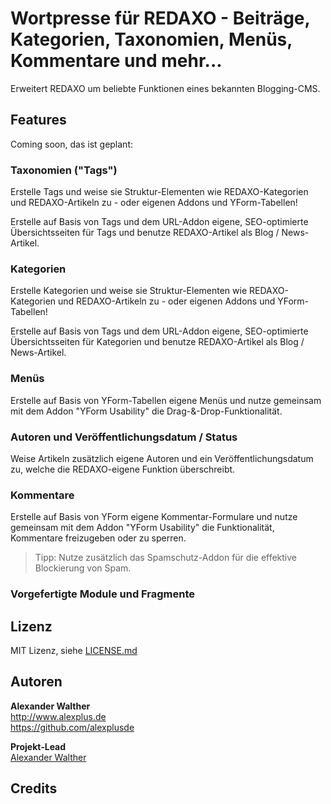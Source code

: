 # Wortpresse für REDAXO - Beiträge, Kategorien, Taxonomien, Menüs, Kommentare und mehr...

Erweitert REDAXO um beliebte Funktionen eines bekannten Blogging-CMS.

## Features

Coming soon, das ist geplant:

### Taxonomien ("Tags")

Erstelle Tags und weise sie Struktur-Elementen wie REDAXO-Kategorien und REDAXO-Artikeln zu - oder eigenen Addons und YForm-Tabellen!

Erstelle auf Basis von Tags und dem URL-Addon eigene, SEO-optimierte Übersichtsseiten für Tags und benutze REDAXO-Artikel als Blog / News-Artikel.

### Kategorien

Erstelle Kategorien und weise sie Struktur-Elementen wie REDAXO-Kategorien und REDAXO-Artikeln zu - oder eigenen Addons und YForm-Tabellen!

Erstelle auf Basis von Tags und dem URL-Addon eigene, SEO-optimierte Übersichtsseiten für Kategorien und benutze REDAXO-Artikel als Blog / News-Artikel.

### Menüs

Erstelle auf Basis von YForm-Tabellen eigene Menüs und nutze gemeinsam mit dem Addon "YForm Usability" die Drag-&-Drop-Funktionalität.

### Autoren und Veröffentlichungsdatum / Status

Weise Artikeln zusätzlich eigene Autoren und ein Veröffentlichungsdatum zu, welche die REDAXO-eigene Funktion überschreibt.

### Kommentare

Erstelle auf Basis von YForm eigene Kommentar-Formulare und nutze gemeinsam mit dem Addon "YForm Usability" die Funktionalität, Kommentare freizugeben oder zu sperren. 

> Tipp: Nutze zusätzlich das Spamschutz-Addon für die effektive Blockierung von Spam.

### Vorgefertigte Module und Fragmente

## Lizenz

MIT Lizenz, siehe [LICENSE.md](https://github.com/alexplusde/wortpresse/blob/master/LICENSE.md)  

## Autoren

**Alexander Walther**  
http://www.alexplus.de  
https://github.com/alexplusde  

**Projekt-Lead**  
[Alexander Walther](https://github.com/alexplusde)

## Credits
